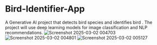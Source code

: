 # Bird-Identifier-App
A Generative AI project that detects bird species and identifies bird . The project will use deep learning models for image classification and NLP recommendations.
![Screenshot 2025-03-02 004703](https://github.com/user-attachments/assets/8893aa09-c7b2-46bd-b8e1-cb1ae21f787f)
![Screenshot 2025-03-02 004801](https://github.com/user-attachments/assets/f67a2822-4c6d-40c5-9a97-fe9914a884c6)
![Screenshot 2025-03-02 005127](https://github.com/user-attachments/assets/dd4d0707-6999-40d2-a028-dd4f644c2cc2)


